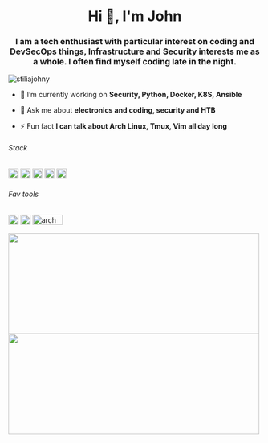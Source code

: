 <h1 align="center">Hi 👋, I'm John</h1>
<h3 align="center">I am a tech enthusiast with particular interest on coding and DevSecOps things, Infrastructure and Security interests me as a whole. I often find myself coding late in the night.</h3>
<p align="left"> <img src="https://komarev.com/ghpvc/?username=stiliajohny" alt="stiliajohny" /> </p>

- 🔭 I’m currently working on **Security, Python, Docker, K8S, Ansible**

- 💬 Ask me about **electronics and coding, security and HTB**

- ⚡ Fun fact **I can talk about Arch Linux, Tmux, Vim all day long**

<html>
  <head>
     <link rel="stylesheet" href="https://cdn.jsdelivr.net/gh/konpa/devicon@master/devicon.min.css">
  </head>
<body>

<p align="left">
<h6>Stack</h6>
<img src="https://icongr.am/devicon/linux-original.svg?color=currentColor" alt="linux" width="20" height="20"/>
<img src="https://icongr.am/devicon/docker-original.svg?color=currentColor" alt="linux" width="20" height="20"/>
<img src="https://icongr.am/devicon/nginx-original.svg?color=currentColor" alt="linux" width="20" height="20"/>
<img src="https://w0.pngwave.com/png/243/344/ansible-openshift-red-hat-github-management-sina-weibo-png-clip-art.png" alt="ansible" width="20" height="20"/>
<img src="https://img.icons8.com/color/2x/python.png" alt="python" width="20" height="20"/>


<h6> Fav tools</h6>
<img src="https://www.archlinux.org/static/logos/legacy/arch-legacy-blue2.3b770e580065.svg" alt="arch" width="20" height="20"/>
<img src="https://upload.wikimedia.org/wikipedia/commons/4/4f/Icon-Vim.svg" alt="arch" width="20" height="20"/>
<img src="https://upload.wikimedia.org/wikipedia/commons/2/29/Tmux_logo.png" alt="arch" width="60" height="20"/>
</p>

<p align="center">
<a href="https://github.com/anuraghazra/github-readme-stats">
<img align="left" src="https://github-readme-stats.vercel.app/api?username=stiliajohny&show_icons=true" width="500" height="200" /></a>
<a href="https://github.com/anuraghazra/convoychat">
<img align="left" src="https://github-readme-stats.vercel.app/api/top-langs/?username=stiliajohny&layout=compact"  width="500" height="200"/></a>
</p>

<br>
<br>


<!--
<p align="center">
  
<a href="https://linkedin.com/in/johnstilia" target="blank">
  <img align="center" src="https://cdn.jsdelivr.net/npm/simple-icons@3.0.1/icons/linkedin.svg" alt="johnstilia" height="20" width="20" />
</a>
<a href="https://instagram.com/johnstilia.personal" target="blank"><img align="center" src="https://cdn.jsdelivr.net/npm/simple-icons@3.0.1/icons/instagram.svg" alt="johnstilia.personal" height="20" width="20" /></a>
<a href="https://www.youtube.com/c/ucdpoluhss0rl4qmgpvf8phw" target="blank"><img align="center" src="https://cdn.jsdelivr.net/npm/simple-icons@3.0.1/icons/youtube.svg" alt="ucdpoluhss0rl4qmgpvf8phw" height="20" width="20" />
</a>
  
</p>
-->

</body>
</html>
